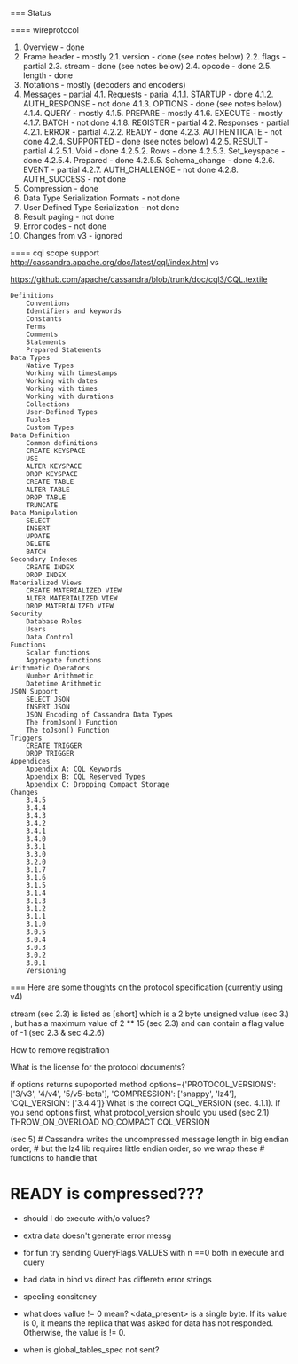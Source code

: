 

=== Status

==== wireprotocol

  1. Overview - done
  2. Frame header - mostly
    2.1. version - done (see notes below)
    2.2. flags - partial
    2.3. stream - done (see notes below)
    2.4. opcode - done
    2.5. length - done
  3. Notations - mostly (decoders and encoders)
  4. Messages - partial
    4.1. Requests - parial
      4.1.1. STARTUP - done
      4.1.2. AUTH_RESPONSE - not done
      4.1.3. OPTIONS - done (see notes below)
      4.1.4. QUERY - mostly
      4.1.5. PREPARE - mostly
      4.1.6. EXECUTE - mostly
      4.1.7. BATCH - not done
      4.1.8. REGISTER - partial
    4.2. Responses - partial
      4.2.1. ERROR - partial
      4.2.2. READY - done
      4.2.3. AUTHENTICATE - not done
      4.2.4. SUPPORTED - done (see notes below)
      4.2.5. RESULT - partial 
        4.2.5.1. Void - done
        4.2.5.2. Rows - done
        4.2.5.3. Set_keyspace - done
        4.2.5.4. Prepared - done
        4.2.5.5. Schema_change - done
      4.2.6. EVENT - partial
      4.2.7. AUTH_CHALLENGE - not done
      4.2.8. AUTH_SUCCESS - not done
  5. Compression - done
  6. Data Type Serialization Formats - not done
  7. User Defined Type Serialization - not done
  8. Result paging - not done
  9. Error codes - not done
  10. Changes from v3 - ignored

==== cql scope support
http://cassandra.apache.org/doc/latest/cql/index.html
vs

https://github.com/apache/cassandra/blob/trunk/doc/cql3/CQL.textile


    Definitions
        Conventions
        Identifiers and keywords
        Constants
        Terms
        Comments
        Statements
        Prepared Statements
    Data Types
        Native Types
        Working with timestamps
        Working with dates
        Working with times
        Working with durations
        Collections
        User-Defined Types
        Tuples
        Custom Types
    Data Definition
        Common definitions
        CREATE KEYSPACE
        USE
        ALTER KEYSPACE
        DROP KEYSPACE
        CREATE TABLE
        ALTER TABLE
        DROP TABLE
        TRUNCATE
    Data Manipulation
        SELECT
        INSERT
        UPDATE
        DELETE
        BATCH
    Secondary Indexes
        CREATE INDEX
        DROP INDEX
    Materialized Views
        CREATE MATERIALIZED VIEW
        ALTER MATERIALIZED VIEW
        DROP MATERIALIZED VIEW
    Security
        Database Roles
        Users
        Data Control
    Functions
        Scalar functions
        Aggregate functions
    Arithmetic Operators
        Number Arithmetic
        Datetime Arithmetic
    JSON Support
        SELECT JSON
        INSERT JSON
        JSON Encoding of Cassandra Data Types
        The fromJson() Function
        The toJson() Function
    Triggers
        CREATE TRIGGER
        DROP TRIGGER
    Appendices
        Appendix A: CQL Keywords
        Appendix B: CQL Reserved Types
        Appendix C: Dropping Compact Storage
    Changes
        3.4.5
        3.4.4
        3.4.3
        3.4.2
        3.4.1
        3.4.0
        3.3.1
        3.3.0
        3.2.0
        3.1.7
        3.1.6
        3.1.5
        3.1.4
        3.1.3
        3.1.2
        3.1.1
        3.1.0
        3.0.5
        3.0.4
        3.0.3
        3.0.2
        3.0.1
        Versioning



=== Here are some thoughts on the protocol specification (currently using v4)

stream (sec 2.3) is listed as [short] which is a 2 byte unsigned value (sec 3.) , but has a maximum value of
2 ** 15 (sec 2.3) and can contain a flag value of -1 (sec 2.3 & sec 4.2.6)

How to remove registration

What is the license for the protocol documents?

if options returns supoported method options={'PROTOCOL_VERSIONS': ['3/v3', '4/v4', '5/v5-beta'], 'COMPRESSION': ['snappy', 'lz4'], 'CQL_VERSION': ['3.4.4']}
What is the correct CQL_VERSION (sec. 4.1.1).  If you send options first, what protocol_version should you used (sec 2.1)   THROW_ON_OVERLOAD  NO_COMPACT CQL_VERSION

(sec 5)     # Cassandra writes the uncompressed message length in big endian order,
            # but the lz4 lib requires little endian order, so we wrap these
            # functions to handle that


# READY is compressed???

* should I do execute with/o values?

* extra data doesn't generate error messg

* for fun try sending QueryFlags.VALUES with n ==0 both in execute and query

* bad data in bind vs direct has differetn error strings

* speeling consitency

 * what does vallue != 0 mean? <data_present> is a single byte. If its value is 0, it means
                                               the replica that was asked for data has not
                                              responded. Otherwise, the value is != 0.

* when is global_tables_spec not sent? 
